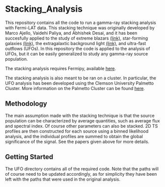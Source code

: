 # Stacking_Analysis
This repository contains all the code to run a gamma-ray stacking analysis with Fermi-LAT data. This stacking technique was originally developed by Marco Ajello, Vaidehi Paliya, and Abhishek Desai, and it has been succesfully applied to the study of extreme blazars [(link)](https://arxiv.org/pdf/1908.02496.pdf), star-forming galaxies [(link)](https://arxiv.org/pdf/2003.05493.pdf), the extragalaxtic background light [(link)](https://arxiv.org/pdf/1812.01031.pdf), and ultra-fast outflows (UFOs). In this repository the code is applied to the analysis of UFOs, but it can be easily generalized to study any gamma-ray source population.

The stacking analysis requires Fermipy, available [here](https://fermipy.readthedocs.io/en/latest/). 

The stacking analysis is also meant to be ran on a cluster. In particular, the UFO analysis has been developed using the Clemson University Palmetto Cluster. More information on the Palmetto Cluster can be found [here](https://www.palmetto.clemson.edu/palmetto/userguide_basic_usage.html). 

## Methodology 
The main assumption made with the stacking technique is that the source population can be characterized by average quantities, such as average flux and spectral index. Of course other parameters can also be stacked. 2D TS profiles are then constructed for each source using a binned likelihood analysis, and the individual profiles are summed to obtain the global significance of the signal. See the papers given above for more details.  

## Getting Started
The UFO directory contains all of the required code. Note that the paths will of course need to be updated accordingly, as for simplicity they have been left with the paths that were used in the original analysis.
